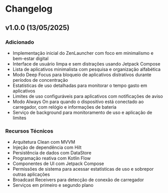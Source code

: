 # Changelog

## v1.0.0 (13/05/2025)

### Adicionado
- Implementação inicial do ZenLauncher com foco em minimalismo e bem-estar digital
- Interface de usuário limpa e sem distrações usando Jetpack Compose
- Lista de aplicativos minimalista com pesquisa e organização alfabética
- Modo Deep Focus para bloqueio de aplicativos distrativos durante períodos de concentração
- Estatísticas de uso detalhadas para monitorar o tempo gasto em aplicativos
- Limites de uso configuráveis para aplicativos com notificações de aviso
- Modo Always On para quando o dispositivo está conectado ao carregador, com relógio e informações de bateria
- Serviço de background para monitoramento de uso e aplicação de limites

### Recursos Técnicos
- Arquitetura Clean com MVVM
- Injeção de dependência com Hilt
- Persistência de dados com DataStore
- Programação reativa com Kotlin Flow
- Componentes de UI com Jetpack Compose
- Permissões de sistema para acessar estatísticas de uso e sobrepor outras aplicações
- Broadcast Receivers para detecção de conexão de carregador
- Serviços em primeiro e segundo plano
